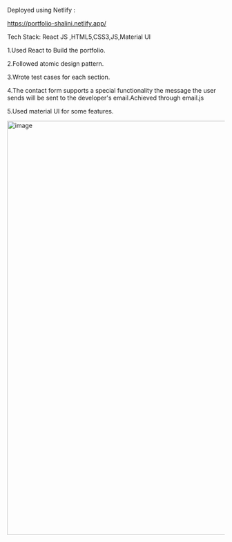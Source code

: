 Deployed using Netlify :
 
 https://portfolio-shalini.netlify.app/
 
 Tech Stack: React JS ,HTML5,CSS3,JS,Material UI
 
 1.Used React to Build the portfolio.
 
 2.Followed atomic design pattern.
 
 3.Wrote test cases for each section.
 
 4.The contact form supports a special functionality the message the user sends will be sent to the developer's email.Achieved through email.js
 
 5.Used material UI for some features.
 
 <img width="957" alt="image" src="https://user-images.githubusercontent.com/60210475/148688232-2f8b8160-dfee-40b9-93bf-d68e99bda0f9.png">

 
 
